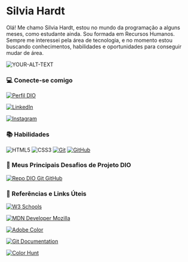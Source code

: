 # Silvia Hardt
Olá! Me chamo Silvia Hardt, estou no mundo da programação a alguns meses, como estudante ainda. Sou formada em Recursos Humanos. Sempre me interessei pela área de tecnologia, e no momento estou buscando conhecimentos, habilidades e oportunidades para conseguir mudar de área.

<picture>
<source media="(prefers-color-scheme: dark)" srcset="https://png.pngtree.com/thumb_back/fh260/back_our/20200817/ourmid/pngtree-pink-technology-ball-background-material-png-image_395705.jpg">
<source media="(prefers-color-scheme: light)" srcset="https://png.pngtree.com/thumb_back/fh260/back_our/20200817/ourmid/pngtree-pink-technology-ball-background-material-png-image_395705.jpg">
 <img alt="YOUR-ALT-TEXT" src="https://png.pngtree.com/thumb_back/fh260/back_our/20200817/ourmid/pngtree-pink-technology-ball-background-material-png-image_395705.jpg">
</picture>

### 💻 Conecte-se comigo
[![Perfil DIO](https://img.shields.io/badge/-Meu%20Perfil%20na%20DIO-FFC7EA?style=flat-square)](https://web.dio.me/users/silvinha126?tab=skills)

[![LinkedIn](https://img.shields.io/badge/-LinkedIn-FFC7EA?style=flat-square&logo=linkedin&logoColor=793FDF)](https://www.linkedin.com/in/silvia-hardt-847a96161)

[![Instagram](https://img.shields.io/badge/-Instragram-FFC7EA?style=flat-square&logo=instagram&logoColor=793FDF)](https://instagram.com/silvia_hardt?igshid=MmIzYWVlNDQ5Yg==)


### 📚 Habilidades
![HTML5](https://img.shields.io/badge/HTML-FFC7EA?style=flat-square&logo=html5&logoColor=30A3DC)
![CSS3](https://img.shields.io/badge/CSS3-FFC7EA?style=flat-square&logo=css3&logoColor=E94D5F)
[![Git](https://img.shields.io/badge/Git-FFC7EA?style=flat-square&logo=git&logoColor=E94D5F)](https://git-scm.com/doc) 
[![GitHub](https://img.shields.io/badge/GitHub-FFC7EA?style=flat-square&logo=github&logoColor=30A3DC)](https://docs.github.com/)

### 🎯 Meus Principais Desafios de Projeto DIO
[![Repo DIO Git GitHub](https://github-readme-stats.vercel.app/api/pin/?username=elidianaandrade&repo=dio-lab-open-source&bg_color=FFC7EA&border_color=D8B4F8&show_icons=true&icon_color=30A3DC&title_color=000000&text_color=793FDF)](https://github.com/elidianaandrade/dio-lab-open-source)

### 📌 Referências e Links Úteis
[![W3 Schools](https://img.shields.io/badge/W3Schools-FFC7EA?style=flat-square)](https://www.w3schools.com/)

[![MDN Developer Mozilla](https://img.shields.io/badge/MozillaDeveloperNetwork-FFC7EA?style=flat-square)](https://developer.mozilla.org/pt-BR/)

[![Adobe Color](https://img.shields.io/badge/AdobeColor-FFC7EA?style=flat-square)](https://color.adobe.com/pt/create/color-wheel)

[![Git Documentation](https://img.shields.io/badge/GitDoc-FFC7EA?style=flat-square)](https://git-scm.com/doc)

[![Color Hunt](https://img.shields.io/badge/ColorHunt-FFC7EA?style=flat-square)](https://colorhunt.co/)
